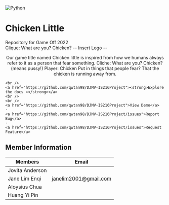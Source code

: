 ![Python](https://img.shields.io/badge/python-3670A0?style=for-the-badge&logo=python&logoColor=ffdd54)

# Chicken Little
Repository for Game Off 2022 <br>
Clique: What are you? Chicken?
-- Insert Logo --

  <p align="center">
    Our game title named Chicken little is inspired from how we humans always refer to it as a person that fear something.
    Cliche: What are you? Chicken? (means pussy!) 
    Player: Chicken
    Put in things that people fear? That the chicken is running away from.

    <br />
    <a href="https://github.com/qwtan98/DJMV-IS216Project"><strong>Explore the docs »</strong></a>
    <br />
    <br />
    <a href="https://github.com/qwtan98/DJMV-IS216Project">View Demo</a>
    ·
    <a href="https://github.com/qwtan98/DJMV-IS216Project/issues">Report Bug</a>
    ·
    <a href="https://github.com/qwtan98/DJMV-IS216Project/issues">Request Feature</a>
  </p>


## Member Information

| Members               | Email                                                             
| --------------------- | ---------------- 
| Jovita Anderson       |                     
| Jane Lim Enqi         |  janelim2001@gmail.com          
| Aloysius Chua         |         
| Huang Yi Pin          | 


